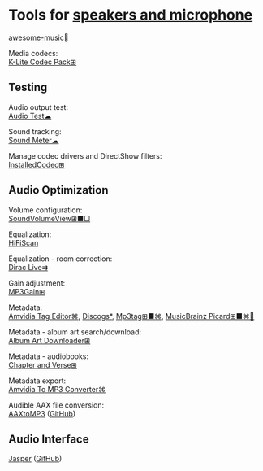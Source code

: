 
# Tools for [speakers and microphone](https://trendless.tech/speakers-mic/)

[awesome-music💩](https://github.com/ciconia/awesome-music)

Media codecs:  
[K-Lite Codec Pack⊞](https://codecguide.com/)

## Testing

Audio output test:  
[Audio Test☁](https://webbrowsertools.com/audio-test/)

Sound tracking:  
[Sound Meter☁](https://webbrowsertools.com/sound-meter/)

Manage codec drivers and DirectShow filters:  
[InstalledCodec⊞](https://www.nirsoft.net/utils/installed_codec.html)

## Audio Optimization

Volume configuration:  
[SoundVolumeView⊞■□](https://www.nirsoft.net/utils/sound_volume_view.html)

Equalization:  
[HiFiScan](https://github.com/erdewit/HiFiScan)

Equalization - room correction:  
[Dirac Live⇉](https://www.dirac.com/live/)

Gain adjustment:  
[MP3Gain⊞](https://mp3gain.sourceforge.net/)

Metadata:  
[Amvidia Tag Editor⌘](https://amvidia.com/tag-editor),
[Discogs*](https://www.discogs.com/),
[Mp3tag⊞■⌘](https://www.mp3tag.de/en/),
[MusicBrainz Picard⊞■⌘🐧](https://picard.musicbrainz.org/)

Metadata - album art search/download:  
[Album Art Downloader⊞](https://sourceforge.net/projects/album-art/)

Metadata - audiobooks:  
[Chapter and Verse⊞](http://lodensoftware.com/chapter-and-verse/)

Metadata export:  
[Amvidia To MP3 Converter⌘](https://amvidia.com/guides/music-organising/export-to-csv-text-files)

Audible AAX file conversion:  
[AAXtoMP3](https://krumpetpirate.github.io/AAXtoMP3/) ([GitHub](https://github.com/KrumpetPirate/AAXtoMP3))

## Audio Interface

[Jasper](https://jasperproject.github.io/#about) ([GitHub](https://github.com/jasperproject))
